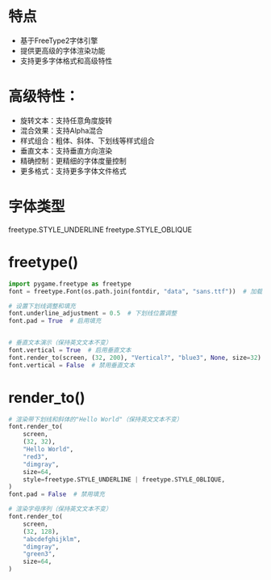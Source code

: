 
# 特点

* 基于FreeType2字体引擎
* 提供更高级的字体渲染功能
* 支持更多字体格式和高级特性

# 高级特性：

* 旋转文本：支持任意角度旋转
* 混合效果：支持Alpha混合
* 样式组合：粗体、斜体、下划线等样式组合
* 垂直文本：支持垂直方向渲染
* 精确控制：更精细的字体度量控制
* 更多格式：支持更多字体文件格式

# 字体类型
freetype.STYLE_UNDERLINE
freetype.STYLE_OBLIQUE


# freetype()

```python
import pygame.freetype as freetype
font = freetype.Font(os.path.join(fontdir, "data", "sans.ttf"))  # 加载字体文件

# 设置下划线调整和填充
font.underline_adjustment = 0.5  # 下划线位置调整
font.pad = True  # 启用填充


# 垂直文本演示（保持英文文本不变）
font.vertical = True  # 启用垂直文本
font.render_to(screen, (32, 200), "Vertical?", "blue3", None, size=32)
font.vertical = False  # 禁用垂直文本

```

# render_to()
```python
# 渲染带下划线和斜体的"Hello World"（保持英文文本不变）
font.render_to(
    screen,
    (32, 32),
    "Hello World",
    "red3",
    "dimgray",
    size=64,
    style=freetype.STYLE_UNDERLINE | freetype.STYLE_OBLIQUE,
)
font.pad = False  # 禁用填充

# 渲染字母序列（保持英文文本不变）
font.render_to(
    screen,
    (32, 128),
    "abcdefghijklm",
    "dimgray",
    "green3",
    size=64,
)
```
